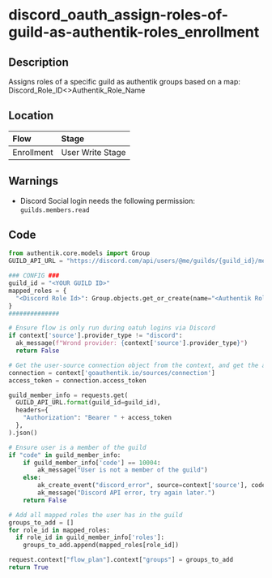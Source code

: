 # discord_oauth_assign-roles-of-guild-as-authentik-roles_enrollment

## Description
Assigns roles of a specific guild as authentik groups based on a map: Discord_Role_ID<>Authentik_Role_Name

## Location
| Flow | Stage |
| :--- | :--- |
| Enrollment | User Write Stage |

## Warnings
- Discord Social login needs the following permission: ``guilds.members.read``

## Code
```py
from authentik.core.models import Group
GUILD_API_URL = "https://discord.com/api/users/@me/guilds/{guild_id}/member"

### CONFIG ###
guild_id = "<YOUR GUILD ID>"
mapped_roles = {
  "<Discord Role Id>": Group.objects.get_or_create(name="<Authentik Role Name>")[0],
}
##############

# Ensure flow is only run during oatuh logins via Discord
if context['source'].provider_type != "discord":
  ak_message(f"Wrond provider: {context['source'].provider_type}")
  return False

# Get the user-source connection object from the context, and get the access token
connection = context['goauthentik.io/sources/connection']
access_token = connection.access_token

guild_member_info = requests.get(
  GUILD_API_URL.format(guild_id=guild_id),
  headers={
    "Authorization": "Bearer " + access_token
  },
).json()

# Ensure user is a member of the guild
if "code" in guild_member_info:
    if guild_member_info['code'] == 10004:
        ak_message("User is not a member of the guild")
    else:
        ak_create_event("discord_error", source=context['source'], code=guild_member_info['code'])
        ak_message("Discord API error, try again later.")
    return False

# Add all mapped roles the user has in the guild
groups_to_add = []
for role_id in mapped_roles:
  if role_id in guild_member_info['roles']:
    groups_to_add.append(mapped_roles[role_id])

request.context["flow_plan"].context["groups"] = groups_to_add
return True
```